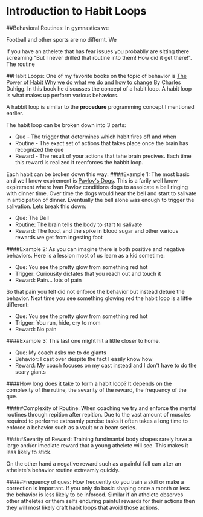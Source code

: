 # Introduction to Habit Loops



##Behavioral Routines:
In gymnastics we

Football and other sports are no differnt. We


If you have an athelete that has fear issues you probablly are sitting there screaming "But I never drilled that routine into them! How did it get there!". The routine




##Habit Loops:
One of my favorite books on the topic of behavior is [The Power of Habit
Why we do what we do and how to change]()
By Charles Duhigg. In this book he discusses the concept of a habit loop. A habit loop is what makes up perform various behaviors. 





A habbit loop is similar to the **procedure** programming concept I mentioned earlier. 

The habit loop can be broken down into 3 parts:

* Que - The trigger that determines which habit fires off and when
* Routine - The exact set of actions that takes place once the brain has recognized the que
* Reward - The result of your actions that tahe brain precives. Each time this reward is realized it reenforces the habbit loop.
 
Each habit can be broken down this way:
####Example 1:
The most basic and well know expirement is [Pavlov's Dogs](http://www.simplypsychology.org/pavlov.html). This is a farily well know expirement where Ivan Pavlov conditions dogs to assoicate a bell ringing with dinner time. Over time the dogs would hear the bell and start to salivate in anticipation of dinner. Eventually the bell alone was enough to trigger the salivation. Lets break this down:

* Que: The Bell
* Routine: The brain tells the body to start to salivate
* Reward: The food, and the spike in blood sugar and other various rewards we get from ingesting foot

####Example 2:
As you can imagine there is both positive and negative behaviors. Here is a lession most of us learn as a kid sometime:

* Que: You see the pretty glow from something red hot
* Trigger: Curiousity dictates that you reach out and touch it
* Reward: Pain... lots of pain

So that pain you felt did not enforce the behavior but instead deture the behavior. Next time you see something glowing red the habit loop is a little different:

* Que: You see the pretty glow from something red hot
* Trigger: You run, hide, cry to mom
* Reward: No pain

####Example 3:
This last one might hit a little closer to home.

* Que:  My coach asks me to do giants
* Behavior: I cast over despite the fact I easily know how
* Reward: My coach focuses on my cast instead and I don't have to do the scary giants

####How long does it take to form a habit loop?
It depends on the complexity of the rutine, the sevarity of the reward, the frequency of the que. 

#####Complexity of Routine:
When coaching we try and enforce the mental routines through repition after repition. Due to the vast amount of muscles required to performe extreamly percise tasks it often takes a long time to enforce a behavior such as a vault or a beam series.

#####Sevarity of Reward:
Training fundimantal body shapes rarely have a large and/or imediate reward that a young athelete will see. This makes it less likely to stick. 

On the other hand a negative reward such as a painful fall can alter an athelete's behavior routine extreamly quickly.

#####Frequency of ques:
How frequently do you train a skill or make a correction is important. If you only do basic shaping once a month or less the behavior is less likely to be inforced. Similar if an athelete observes other atheletes or them selfs enduring painful rewards for their actions then they will most likely craft habit loops that avoid those actions.

